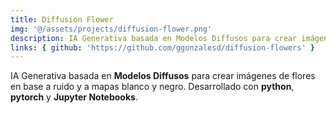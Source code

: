 ```yaml
---
title: Diffusion Flower
img: '@/assets/projects/diffusion-flower.png'
description: IA Generativa basada en Modelos Diffusos para crear imágenes de flores en base a ruido y a mapas blanco y negro. Desarrollado con python, pytorch y Jupyter Notebooks.
links: { github: 'https://github.com/ggonzalesd/diffusion-flowers' }
---
```


IA Generativa basada en **Modelos Diffusos** para crear imágenes de flores en base a ruido y a mapas blanco y negro. Desarrollado con **python**, **pytorch** y **Jupyter Notebooks**.
